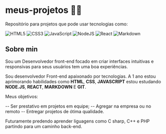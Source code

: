 # meus-projetos 👨‍💻

Repositório para projetos que pode usar tecnologias como: 

![HTML5](https://img.shields.io/badge/html5-%23E34F26.svg?style=for-the-badge&logo=html5&logoColor=white) ![CSS3](https://img.shields.io/badge/css3-%231572B6.svg?style=for-the-badge&logo=css3&logoColor=white) ![JavaScript](https://img.shields.io/badge/javascript-%23323330.svg?style=for-the-badge&logo=javascript&logoColor=%23F7DF1E) ![NodeJS](https://img.shields.io/badge/node.js-6DA55F?style=for-the-badge&logo=node.js&logoColor=white) ![React](https://img.shields.io/badge/react-%2320232a.svg?style=for-the-badge&logo=react&logoColor=%2361DAFB)  ![Markdown](https://img.shields.io/badge/Markdown-000?style=for-the-badge&logo=markdown)

## Sobre min 
Sou um Desenvolvedor front-end focado em criar interfaces intuitivas e responsivas para seus usuários tem uma boa experiências.

Sou desenvolvedor Front-end apaixonado por tecnologias. A 1 ano estou aprimorando habilidades como **HTML**, **CSS**, **JAVASCRIPT** estou estudando **NODE.JS**, **REACT**, **MARKDOWN** E **GIT**.

Meus objetivos:

-- Ser prestativo em projetos em equipe;
-- Agregar na empresa ou no remoto
-- Entregar projetos de ótima qualidade.        

Futuramente predendo aprender liguagens como C sharp, C++ e PHP partindo para um caminho back-end.
